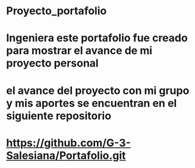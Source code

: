 # Proyecto_portafolio
#
# Ingeniera este portafolio fue creado para mostrar el avance de mi proyecto personal
# el avance del proyecto con mi grupo y mis aportes se encuentran en el siguiente repositorio
# https://github.com/G-3-Salesiana/Portafolio.git